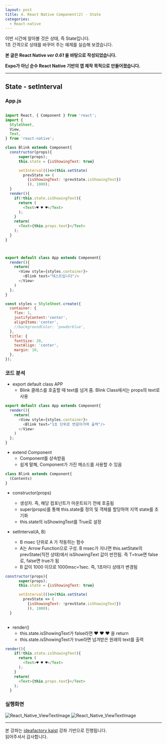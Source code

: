```yaml
---
layout: post
title: 4. React Native Component(2) - State
categories:
  - React-native
---
```


이번 시간에 알아볼 것은 상태, 즉 State입니다.  
1초 간격으로 상태를 바꾸어 주는 예제를 실습해 보겠습니다.

**본 글은 React Native _ver 0.61_ 을 바탕으로 작성되었습니다.**  

**Expo가 아닌 순수 React Native 기반의 앱 제작 목적으로 만들어졌습니다.**

---
## State - setInterval

### App.js
```javascript

import React, { Component } from 'react';
import {
  StyleSheet,
  View,
  Text,
} from 'react-native';

class Blink extends Component{
  constructor(props){
      super(props);
      this.state = {isShowingText: true}

      setInterval(()=>(this.setState(
        prevState => (
          {isShowingText: !prevState.isShowingText})
          )), 1000);
  }
  render(){
    if(!this.state.isShowingText){
      return (
        <Text>♥ ♥ ♥</Text>
      );
    }
    return(
      <Text>{this.props.text}</Text>
    );
  }
}



export default class App extends Component{
  render(){
    return(
      <View style={styles.container}>
        <Blink text="테스트입니다"/>
      </View>
    )
  };
}

const styles = StyleSheet.create({
  container: {
    flex: 1,
    justifyContent:'center',
    alignItems:'center',
    //backgroundColor: 'powderblue',
  },
  title: {
    fontSize: 20,
    textAlign: 'center',
    margin: 10,
  },
});


```
### 코드 분석  

- export default class APP
  - Blink 클래스를 호출할 때 text를 넘겨 줌. Blink Class에서는 props의 text로 사용

```javascript
export default class App extends Component{
  render(){
    return(
      <View style={styles.container}>
        <Blink text="1초 단위로 번갈아가며 출력"/>
      </View>
    )
  };
}
```  

- extend Component
  - Component를 상속받음
  - 쉽게 말해, Component가 가진 메소드를 사용할 수 있음

```javascript
class Blink extends Component{
  (Contents)
}
```  

- constructor(props)
  - 생성자. 즉, 해당 컴포넌트가 마운트되기 전에 호출됨
  - super(props)를 통해 this.state를 정의 및 객체를 할당하여 지역 state를 초기화
  - this.state의 isShowingText를 True로 설정

- setInterval(A, B)
  - B msec 단위로 A 가 작동하는 함수
  - A는 Arrow Function으로 구성. B msec가 지나면 this.setState의 prevState(직전 상태)에서 isShowingText 값이 반전됨. 즉 T=true면 false로, false면 true가 됨
  - B 값이 1000 이므로 1000msc=1sec. 즉, 1초마다 상태가 변경됨

```javascript
constructor(props){
      super(props);
      this.state = {isShowingText: true}

      setInterval(()=>(this.setState(
        prevState => (
          {isShowingText: !prevState.isShowingText})
          )), 1000);
  }
  
```  

- render()
  - this.state.isShowingText가 false라면 ♥ ♥ ♥ 을 return
  - this.state.isShowingText가 true라면 넘겨받은 원래의 text를 출력

```javascript
render(){
    if(!this.state.isShowingText){
      return (
        <Text>♥ ♥ ♥</Text>
      );
    }
    return(
      <Text>{this.props.text}</Text>
    );
  }
```  


### 실행화면
![React_Native_ViewTextImage](/assets/images/React_native/Component/State1.PNG)
![React_Native_ViewTextImage](/assets/images/React_native/Component/State2.PNG) 

---
본 강좌는 [ideafactory kaist](https://www.youtube.com/channel/UCTivi6Kji_93AjJu-7-osLQ) 강좌 기반으로 진행됩니다.  
읽어주셔서 감사합니다.
